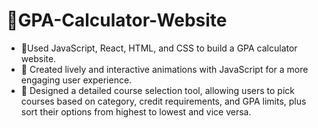 #  :sunflower:GPA-Calculator-Website
- :seedling:Used JavaScript, React, HTML, and CSS to build a GPA calculator website.
- :cherry_blossom: Created lively and interactive animations with JavaScript for a more engaging user experience.
- :blossom: Designed a detailed course selection tool, allowing users to pick courses based on category, credit requirements, and GPA limits, plus sort their options from highest to lowest and vice versa.
